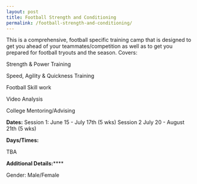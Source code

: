 ```yaml
---
layout: post
title: Football Strength and Conditioning
permalink: /football-strength-and-conditioning/
---
```


This is a comprehensive, football specific training camp that is designed to get you ahead of your teammates/competition as well as to get you prepared for football tryouts and the season. Covers:

Strength & Power Training

Speed, Agility & Quickness Training

Football Skill work

Video Analysis

College Mentoring/Advising

**Dates:**
Session 1: June 15 - July 17th (5 wks)
Session 2 July 20 - August 21th (5 wks)

**Days/Times:**

TBA

**Additional Details:******

Gender: Male/Female